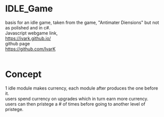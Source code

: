 # IDLE_Game
basis for an idle game, taken from the game, "Antimater Diensions" but not as polished and in c#.<br>
Javascript webgame link,<br>
https://ivark.github.io/<br>
github page<br>
https://github.com/IvarK<br>
<br>
# Concept
1 idle module makes currency, each module after produces the one before it.<br>
users spend currency on upgrades which in turn earn more currency.<br>
users can then pristege a # of times before going to another level of pristege.<br>


